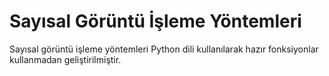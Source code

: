 # Sayısal Görüntü İşleme Yöntemleri
Sayısal görüntü işleme yöntemleri Python dili kullanılarak hazır fonksiyonlar kullanmadan geliştirilmiştir.
